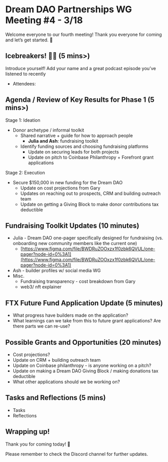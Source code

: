 # Dream DAO Partnerships WG Meeting #4 - 3/18

Welcome everyone to our fourth meeting! Thank you everyone for coming and let’s get started. 🚀

## Icebreakers! 🧊🔨 (5 mins>)

Introduce yourself! Add your name and a great podcast episode you’ve listened to recently 

- Attendees:

## Agenda / Review of Key Results for Phase 1  (5 mins>)

Stage 1: Ideation

- Donor archetype / informal toolkit
    - Shared narrative + guide for how to approach people
        - **Julia and Ash**: fundraising toolkit
    - Identify funding sources and choosing fundraising platforms
        - Update on securing leads for both projects
        - Update on pitch to Coinbase Philanthropy + Forefront grant applications

Stage 2: Execution 

- Secure $150,000 in new funding for the Dream DAO
    - Update on cost projections from Gary
    - Updates on reaching out to prospects, CRM and building outreach team
    - Update on getting a Giving Block to make donor contributions tax deductible

## Fundraising Toolkit Updates (10 minutes)

- Julia - Dream DAO one-pager specifically designed for fundraising (vs. onboarding new community members like the current one)
    - [https://www.figma.com/file/BWDRuZOOxzx1f0zbk6QVUL/one-pager?node-id=0%3A1](https://www.figma.com/file/BWDRuZOOxzx1f0zbk6QVUL/one-pager?node-id=0%3A1)
- Ash -  builder profiles w/ social media WG
- Misc.
    - Fundraising transparency - cost breakdown from Gary
    - web3/ nft explainer

## FTX Future Fund Application Update (5 minutes)

- What progress have builders made on the application?
- What learnings can we take from this to future grant applications? Are there parts we can re-use?

## Possible Grants and Opportunities (20 minutes)

- Cost projections?
- Update on CRM + building outreach team
- Update on Coinbase philanthropy - is anyone working on a pitch?
- Update on making a Dream DAO Giving Block / making donations tax deductible
- What other applications should we be working on?

## Tasks and Reflections (5 mins)

- Tasks
- Reflections

## Wrapping up!

Thank you for coming today! 🌮

Please remember to check the Discord channel for further updates.